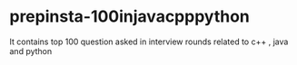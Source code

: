 # prepinsta-100injavacpppython
It contains top 100 question asked in interview rounds related to c++ , java and python
